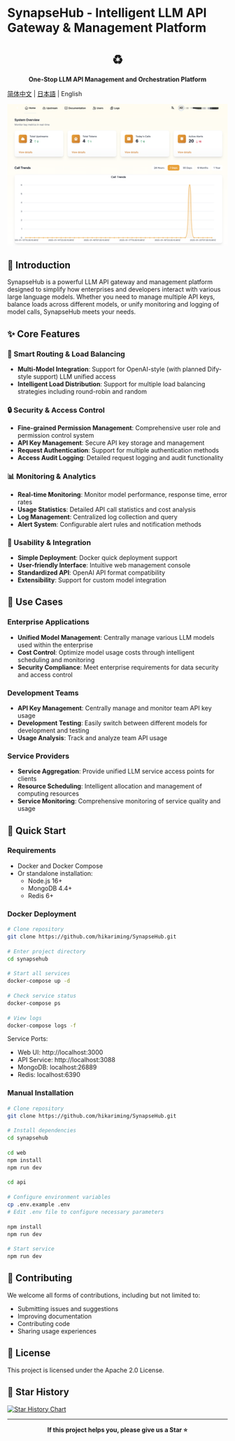 # SynapseHub - Intelligent LLM API Gateway & Management Platform

<div align="center">
  <h1>♻️</h1>
  <p><strong>One-Stop LLM API Management and Orchestration Platform</strong></p>
</div>

[简体中文](README.md) | [日本語](README_JP.md) | English

![SynapseHub Dashboard Preview](view.png)

## 🌟 Introduction

SynapseHub is a powerful LLM API gateway and management platform designed to simplify how enterprises and developers interact with various large language models. Whether you need to manage multiple API keys, balance loads across different models, or unify monitoring and logging of model calls, SynapseHub meets your needs.

## ✨ Core Features

### 🚀 Smart Routing & Load Balancing
- **Multi-Model Integration**: Support for OpenAI-style (with planned Dify-style support) LLM unified access
- **Intelligent Load Distribution**: Support for multiple load balancing strategies including round-robin and random

### 🔒 Security & Access Control
- **Fine-grained Permission Management**: Comprehensive user role and permission control system
- **API Key Management**: Secure API key storage and management
- **Request Authentication**: Support for multiple authentication methods
- **Access Audit Logging**: Detailed request logging and audit functionality

### 📊 Monitoring & Analytics
- **Real-time Monitoring**: Monitor model performance, response time, error rates
- **Usage Statistics**: Detailed API call statistics and cost analysis
- **Log Management**: Centralized log collection and query
- **Alert System**: Configurable alert rules and notification methods

### 🔌 Usability & Integration
- **Simple Deployment**: Docker quick deployment support
- **User-friendly Interface**: Intuitive web management console
- **Standardized API**: OpenAI API format compatibility
- **Extensibility**: Support for custom model integration

## 🎯 Use Cases

### Enterprise Applications
- **Unified Model Management**: Centrally manage various LLM models used within the enterprise
- **Cost Control**: Optimize model usage costs through intelligent scheduling and monitoring
- **Security Compliance**: Meet enterprise requirements for data security and access control

### Development Teams
- **API Key Management**: Centrally manage and monitor team API key usage
- **Development Testing**: Easily switch between different models for development and testing
- **Usage Analysis**: Track and analyze team API usage

### Service Providers
- **Service Aggregation**: Provide unified LLM service access points for clients
- **Resource Scheduling**: Intelligent allocation and management of computing resources
- **Service Monitoring**: Comprehensive monitoring of service quality and usage

## 🚀 Quick Start

### Requirements
- Docker and Docker Compose
- Or standalone installation:
  - Node.js 16+
  - MongoDB 4.4+
  - Redis 6+

### Docker Deployment
```bash
# Clone repository
git clone https://github.com/hikariming/SynapseHub.git

# Enter project directory
cd synapsehub

# Start all services
docker-compose up -d

# Check service status
docker-compose ps

# View logs
docker-compose logs -f
```

Service Ports:
- Web UI: http://localhost:3000
- API Service: http://localhost:3088
- MongoDB: localhost:26889
- Redis: localhost:6390

### Manual Installation
```bash
# Clone repository
git clone https://github.com/hikariming/SynapseHub.git

# Install dependencies
cd synapsehub

cd web
npm install
npm run dev

cd api

# Configure environment variables
cp .env.example .env
# Edit .env file to configure necessary parameters

npm install
npm run dev

# Start service
npm run dev
```

## 🤝 Contributing

We welcome all forms of contributions, including but not limited to:
- Submitting issues and suggestions
- Improving documentation
- Contributing code
- Sharing usage experiences

## 📄 License

This project is licensed under the Apache 2.0 License.

## 🌟 Star History

[![Star History Chart](https://api.star-history.com/svg?repos=hikariming/SynapseHub&type=Date)](https://star-history.com/#hikariming/SynapseHub&Date)

---

<div align="center">
  <strong>If this project helps you, please give us a Star ⭐️</strong>
</div> 